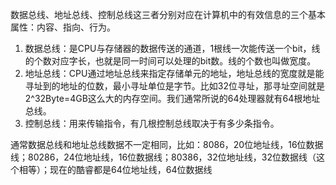 数据总线、地址总线、控制总线这三者分别对应在计算机中的有效信息的三个基本属性：内容、指向、行为。

1. 数据总线：是CPU与存储器的数据传送的通道，1根线一次能传送一个bit，线的个数对应字长，也就是同一时间可以处理的bit数。线的个数也叫做宽度。
2. 地址总线：CPU通过地址总线来指定存储单元的地址，地址总线的宽度就是能寻址到的地址的位数，最小寻址单位是字节。比如32位寻址，那寻址空间就是2^32Byte=4GB这么大的内存空间。我们通常所说的64处理器就有64根地址总线。
3. 控制总线：用来传输指令，有几根控制总线取决于有多少条指令。

通常数据总线和地址总线数据不一定相同，比如：8086，20位地址线，16位数据线；80286，24位地址线，16位数据线；80386，32位地址线，32位数据线（这个相等）；现在的酷睿都是64位地址线，64位数据线

